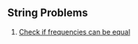 ## String Problems
1. [Check if frequencies can be equal](https://www.geeksforgeeks.org/problems/check-frequencies4211/1)


